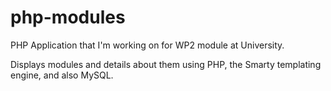 php-modules
===========

PHP Application that I'm working on for WP2 module at University.

Displays modules and details about them using PHP, the Smarty templating engine, and also MySQL.
